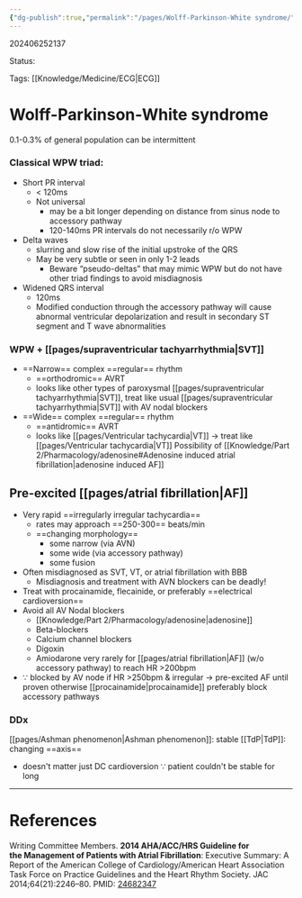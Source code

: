 ```yaml
---
{"dg-publish":true,"permalink":"/pages/Wolff-Parkinson-White syndrome/"}
---
```



202406252137

Status: 

Tags: [[Knowledge/Medicine/ECG\|ECG]]

# Wolff-Parkinson-White syndrome
0.1-0.3% of general population
can be intermittent
### Classical WPW triad:
- Short PR interval
	- < 120ms
    - Not universal
	    - may be a bit longer depending on distance from sinus node to accessory pathway
	    - 120-140ms PR intervals do not necessarily r/o WPW
- Delta waves
	- slurring and slow rise of the initial upstroke of the QRS
    - May be very subtle or seen in only 1-2 leads
        - Beware “pseudo-deltas” that may mimic WPW but do not have other triad findings to avoid misdiagnosis
- Widened QRS interval
	- 120ms
    - Modified conduction through the accessory pathway will cause abnormal ventricular depolarization and result in secondary ST segment and T wave abnormalities
### WPW + [[pages/supraventricular tachyarrhythmia\|SVT]]
- ==Narrow== complex ==regular== rhythm
	- ==orthodromic== AVRT
	- looks like other types of paroxysmal [[pages/supraventricular tachyarrhythmia\|SVT]], treat like usual [[pages/supraventricular tachyarrhythmia\|SVT]] with AV nodal blockers
- ==Wide== complex ==regular== rhythm
	- ==antidromic== AVRT
	- looks like [[pages/Ventricular tachycardia\|VT]] → treat like [[pages/Ventricular tachycardia\|VT]]
Possibility of [[Knowledge/Part 2/Pharmacology/adenosine#Adenosine induced atrial fibrillation\|adenosine induced AF]]
## Pre-excited [[pages/atrial fibrillation\|AF]]
- Very rapid ==irregularly irregular tachycardia==
	- rates may approach ==250-300== beats/min
	- ==changing morphology==
		- some narrow (via AVN)
		- some wide (via accessory pathway)
		- some fusion
- Often misdiagnosed as SVT, VT, or atrial fibrillation with BBB
    - Misdiagnosis and treatment with AVN blockers can be deadly!
- Treat with procainamide, flecainide, or preferably ==electrical cardioversion==
- Avoid all AV Nodal blockers
    - [[Knowledge/Part 2/Pharmacology/adenosine\|adenosine]]
	- Beta-blockers
	- Calcium channel blockers
	- Digoxin
	- Amiodarone
very rarely for [[pages/atrial fibrillation\|AF]] (w/o accessory pathway) to reach HR >200bpm
- ∵ blocked by AV node
if HR >250bpm & irregular → pre-excited AF until proven otherwise
[[procainamide\|procainamide]] preferably block accessory pathways
### DDx
[[pages/Ashman phenomenon\|Ashman phenomenon]]: stable
[[TdP\|TdP]]: changing ==axis==
- doesn't matter just DC cardioversion ∵ patient couldn't be stable for long
___
# References
Writing Committee Members. **2014 AHA/ACC/HRS Guideline for the Management of Patients with Atrial Fibrillation**: Executive Summary: A Report of the American College of Cardiology/American Heart Association Task Force on Practice Guidelines and the Heart Rhythm Society. JAC 2014;64(21):2246–80. PMID: [24682347](https://ecgweekly.com/index.php?pda_v3_pf=/_pda/2024/05/nihms615358.pdf)

